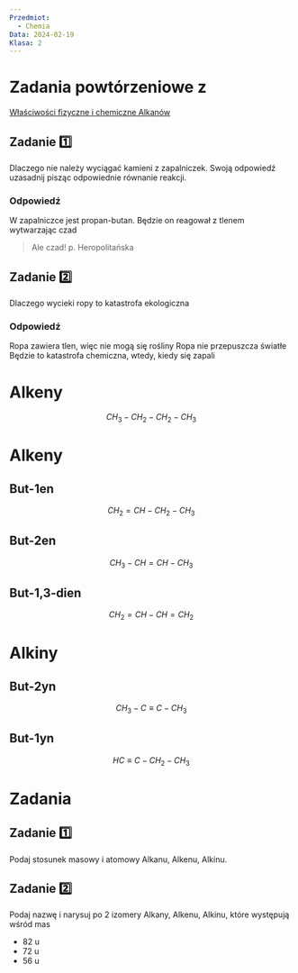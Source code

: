```yaml
---
Przedmiot:
  - Chemia
Data: 2024-02-19
Klasa: 2
---
```


# Zadania powtórzeniowe z

[Właściwości fizyczne i chemiczne Alkanów](https://www.notion.so/W-a-ciwo-ci-fizyczne-i-chemiczne-Alkan-w-27431142c8d04fc9968ede99d07a13fd?pvs=21)
## Zadanie 1️⃣
Dlaczego nie należy wyciągać kamieni z zapalniczek. Swoją odpowiedź uzasadnij pisząc odpowiednie równanie reakcji.
### Odpowiedź
W zapalniczce jest propan-butan. Będzie on reagował z tlenem wytwarzając czad
> Ale czad! p. Heropolitańska
## Zadanie 2️⃣
Dlaczego wycieki ropy to katastrofa ekologiczna
### Odpowiedź
Ropa zawiera tlen, więc nie mogą się rośliny
Ropa nie przepuszcza światłe
Będzie to katastrofa chemiczna, wtedy, kiedy się zapali
# Alkeny
$$ CH_3 - CH_2-CH_2-CH_3 $$
# Alkeny
## But-1en
$$ CH_2=CH-CH_2-CH_3 $$
## But-2en
$$ CH_3-CH=CH-CH_3 $$
## But-1,3-dien
$$ CH_2=CH-CH=CH_2 $$
# Alkiny
## But-2yn
$$ CH_3-C \equiv C-CH_3 $$
## But-1yn
$$ HC \equiv C - CH_2 - CH_3 $$
# Zadania
## Zadanie 1️⃣
Podaj stosunek masowy i atomowy Alkanu, Alkenu, Alkinu.
## Zadanie 2️⃣
Podaj nazwę i narysuj po 2 izomery Alkany, Alkenu, Alkinu, które występują wśród mas
- 82 u
- 72 u
- 56 u